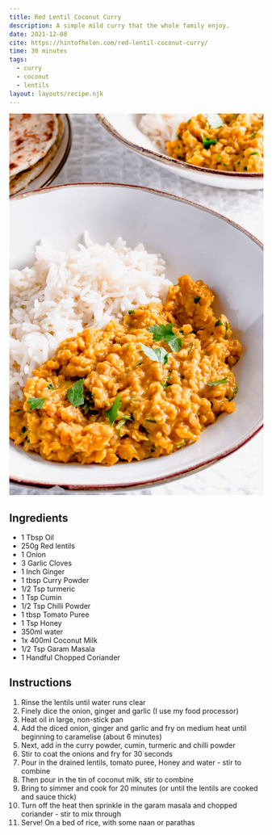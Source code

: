 ```yaml
---
title: Red Lentil Coconut Curry
description: A simple mild curry that the whole family enjoy.
date: 2021-12-08
cite: https://hintofhelen.com/red-lentil-coconut-curry/
time: 30 minutes
tags:
  - curry
  - coconut
  - lentils
layout: layouts/recipe.njk
---
```


![Red Lentil Curry served with rice](/img/red-lentil-coconut-curry-1.jpg)

## Ingredients

- 1 Tbsp Oil
- 250g Red lentils
- 1 Onion
- 3 Garlic Cloves
- 1 Inch Ginger
- 1 tbsp Curry Powder
- 1/2 Tsp turmeric
- 1 Tsp Cumin
- 1/2 Tsp Chilli Powder
- 1 tbsp Tomato Puree
- 1 Tsp Honey
- 350ml water
- 1x 400ml Coconut Milk
- 1/2 Tsp Garam Masala
- 1 Handful Chopped Coriander

## Instructions

1. Rinse the lentils until water runs clear
1. Finely dice the onion, ginger and garlic (I use my food processor)
1. Heat oil in large, non-stick pan
1. Add the diced onion, ginger and garlic and fry on medium heat until beginning to caramelise (about 6 minutes)
1. Next, add in the curry powder, cumin, turmeric and chilli powder
1. Stir to coat the onions and fry for 30 seconds
1. Pour in the drained lentils, tomato puree, Honey and water - stir to combine
1. Then pour in the tin of coconut milk, stir to combine
1. Bring to simmer and cook for 20 minutes (or until the lentils are cooked and sauce thick)
1. Turn off the heat then sprinkle in the garam masala and chopped coriander - stir to mix through
1. Serve! On a bed of rice, with some naan or parathas
